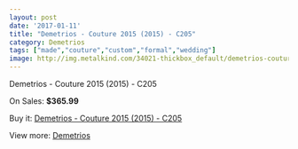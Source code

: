 ```yaml
---
layout: post
date: '2017-01-11'
title: "Demetrios - Couture 2015 (2015) - C205"
category: Demetrios
tags: ["made","couture","custom","formal","wedding"]
image: http://img.metalkind.com/34021-thickbox_default/demetrios-couture-2015-2015-c205.jpg
---
```

Demetrios - Couture 2015 (2015) - C205

On Sales: **$365.99**
<a href="https://www.metalkind.com/en/demetrios/11216-demetrios-couture-2015-2015-c205.html"><amp-img layout="responsive" width="600" height="600" src="//img.metalkind.com/34021-thickbox_default/demetrios-couture-2015-2015-c205.jpg" alt="Demetrios - Couture 2015 (2015) - C205 0" /></a>
<a href="https://www.metalkind.com/en/demetrios/11216-demetrios-couture-2015-2015-c205.html"><amp-img layout="responsive" width="600" height="600" src="//img.metalkind.com/34023-thickbox_default/demetrios-couture-2015-2015-c205.jpg" alt="Demetrios - Couture 2015 (2015) - C205 1" /></a>
<a href="https://www.metalkind.com/en/demetrios/11216-demetrios-couture-2015-2015-c205.html"><amp-img layout="responsive" width="600" height="600" src="//img.metalkind.com/34024-thickbox_default/demetrios-couture-2015-2015-c205.jpg" alt="Demetrios - Couture 2015 (2015) - C205 2" /></a>

Buy it: [Demetrios - Couture 2015 (2015) - C205](https://www.metalkind.com/en/demetrios/11216-demetrios-couture-2015-2015-c205.html "Demetrios - Couture 2015 (2015) - C205")

View more: [Demetrios](https://www.metalkind.com/en/39-demetrios "Demetrios")